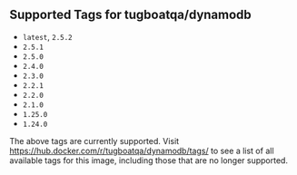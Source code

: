 ## Supported Tags for tugboatqa/dynamodb

* `latest`, `2.5.2`
* `2.5.1`
* `2.5.0`
* `2.4.0`
* `2.3.0`
* `2.2.1`
* `2.2.0`
* `2.1.0`
* `1.25.0`
* `1.24.0`

The above tags are currently supported. Visit https://hub.docker.com/r/tugboatqa/dynamodb/tags/ to see a list of all available tags for this image, including those that are no longer supported.
